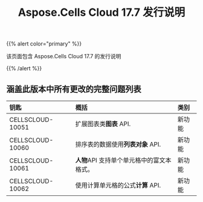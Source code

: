 ﻿---
title: Aspose.Cells Cloud 17.7 发行说明
second_title: Aspose.Cells Cloud Documen
type: docs
url: /zh/aspose-cells-cloud-17-7-release-notes/
aliases: [/aspose-cells-for-cloud-17-7-release-notes/]
description: Aspose.Cells Cloud 支持Excel 创建、转换、合并、拆分、保护、内部对象操作等
weight: 50
---
{{% alert color="primary" %}} 

该页面包含 Aspose.Cells Cloud 17.7 的发行说明

{{% /alert %}} 
## **涵盖此版本中所有更改的完整问题列表**

|**钥匙**|**概括**|**类别**|
|:- |:- |:- |
|CELLSCLOUD-10051|扩展图表类**图表** API.|新功能|
|CELLSCLOUD-10060|排序表的数据使用**列表对象** API.|新功能|
|CELLSCLOUD-10061|**人物**API 支持单个单元格中的富文本格式。|新功能|
|CELLSCLOUD-10062|使用计算单元格的公式**计算** API.|新功能|



